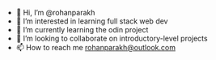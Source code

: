 - 👋 Hi, I’m @rohanparakh
- 👀 I’m interested in learning full stack web dev
- 🌱 I’m currently learning the odin project
- 💞️ I’m looking to collaborate on introductory-level projects
- 📫 How to reach me rohanparakh@outlook.com

<!---
rohanparakh/rohanparakh is a ✨ special ✨ repository because its `README.md` (this file) appears on your GitHub profile.
You can click the Preview link to take a look at your changes.
--->
